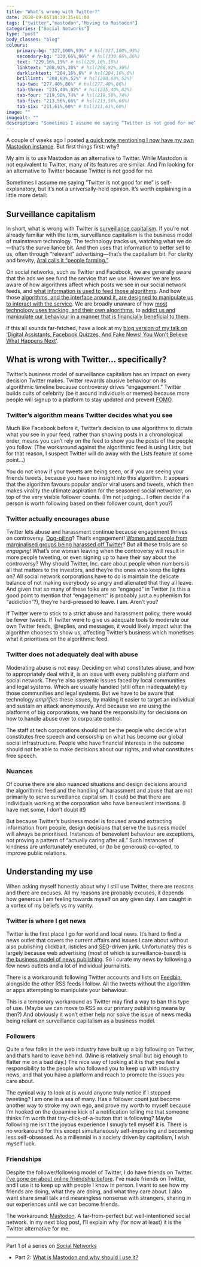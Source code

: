 ```yaml
---
title: "What’s wrong with Twitter?"
date: 2018-09-05T10:39:35+01:00
tags: ["twitter","mastodon","Moving to Mastodon"]
categories: ["Social Networks"]
type: "post"
body_classes: "blog"
colours:
    primary-bg: "327,100%,93%" # hsl(327,100%,93%)
    secondary-bg: "330,66%,86%" # hsl(330,66%,86%)
    text: "229,16%,19%" # hsl(229,16%,19%)
    linktext: "208,92%,30%" # hsl(208,92%,30%)
    darklinktext: "204,16%,6%" # hsl(204,16%,6%)
    brilliant: "208,63%,52%" # hsl(208,63%,52%)
    tab-two: "277,40%,86%" # hsl(277,40%,86%)
    tab-three: "235,40%,82%" # hsl(235,40%,82%)
    tab-four: "219,50%,74%" # hsl(219,50%,74%)
    tab-five: "213,56%,66%" # hsl(213,56%,66%)
    tab-six: "211,61%,60%" # hsl(211,61%,60%)
image: ""
imagealt: ""
description: "Sometimes I assume me saying “Twitter is not good for me” is self-explanatory, but it’s not a universally-held opinion. It’s worth explaining in a little more detail…"
---
```


A couple of weeks ago I posted [a quick note mentioning I now have my own Mastodon instance](/notes/2018/08/06/16/45/). But first things first: why?

My aim is to use Mastodon as an alternative to Twitter. While Mastodon is not equivalent to Twitter, many of its features are similar. And I’m looking for an alternative to Twitter because Twitter is not good for me.<!--more-->

Sometimes I assume me saying “Twitter is not good for me” is self-explanatory, but it’s not a universally-held opinion. It’s worth explaining in a little more detail:

## Surveillance capitalism

In short, what is wrong with Twitter is [surveillance capitalism](en.wikipedia.org/wiki/Surveillance_capitalism). If you’re not already familiar with the term, surveillance capitalism is the business model of mainstream technology. The technology tracks us, watching what we do—that’s the surveillance bit. And then uses that information to better sell to us, often through “relevant” advertising—that’s the capitalism bit. For clarity and brevity, [Aral calls it “people farming.”](2018.ar.al/notes/encouraging-individual-sovereignty-and-a-healthy-commons/)

On social networks, such as Twitter and Facebook, we are generally aware that the ads we see fund the service that we use. However we are less aware of how algorithms affect which posts we see in our social network feeds, and [what information is used to feed those algorithms](https://www.theguardian.com/commentisfree/2018/mar/05/algorithms-rate-credit-scores-finances-data). And how those [algorithms, and the interface around it, are designed to manipulate us to interact with the service](https://gizmodo.com/former-facebook-exec-you-don-t-realize-it-but-you-are-1821181133). We are broadly unaware of how [most technology uses tracking, and their own algorithms](https://theintercept.com/2018/01/07/black-mirror-season-4-netflix-metalhead/), to [addict us and manipulate our behaviour in a manner that is financially beneficial to them](http://crackedlabs.org/en/data-against-people). 

If this all sounds far-fetched, have a look at my [blog version of my talk on ‘Digital Assistants, Facebook Quizzes, And Fake News! You Won’t Believe What Happens Next’](/you-wont-believe-what-happens-next/).

## What is wrong with Twitter… specifically?

Twitter’s business model of surveillance capitalism has an impact on every decision Twitter makes. Twitter rewards abusive behaviour on its algorithmic timeline because controversy drives “engagement.” Twitter builds cults of celebrity (be it around individuals or memes) because more people will signup to a platform to stay updated and prevent <abbr title="fear of missing out">FOMO</abbr>.

### Twitter’s algorithm means Twitter decides what you see 

Much like Facebook before it, Twitter’s decision to use algorithms to dictate what you see in your feed, rather than showing posts in a chronological order, means you can’t rely on the feed to show you the posts of the people you follow. (The workaround against the algorithmic feed is using Lists, but for that reason, I suspect Twitter will do away with the Lists feature at some point…) 

You do not know if your tweets are being seen, or if you are seeing your friends tweets, because you have no insight into this algorithm. It appears that the algorithm favours popular and/or viral users and tweets, which then makes virality the ultimate aspiration for the seasoned social networker, on top of the very visible follower counts. (I’m not judging… I often decide if a person is worth following based on their follower count, don’t you?)

### Twitter actually encourages abuse 

Twitter lets abuse and harassment continue because engagement thrives on controversy. [Dog-piling](https://www.urbandictionary.com/define.php?term=dogpile)? That’s engagement! [Women and people from marginalised groups being harassed off Twitter](https://www.theguardian.com/commentisfree/2017/jan/03/ive-left-twitter-unusable-anyone-but-trolls-robots-dictators-lindy-west)? But all those trolls are so *engaging*! What’s one woman leaving when the controversy will result in more people tweeting, or even signing up to have their say about the controversy? Why should Twitter, Inc. care about people when numbers is all that matters to the investors, and they’re the ones who keep the lights on? All social network corporations have to do is maintain the delicate balance of not making everybody so angry and alienated that they all leave. And given that so many of these folks are so “engaged” in Twitter (is this a good point to mention that “engagement” is probably just a euphemism for “addiction”?), they’re hard-pressed to leave. I am. Aren’t you?

If Twitter were to stick to a strict abuse and harassment policy, there would be fewer tweets. If Twitter were to give us adequate tools to moderate our own Twitter feeds, @replies, and messages, it would likely impact what the algorithm chooses to show us, affecting Twitter’s business which monetises what it prioritises on the algorithmic feed.

### Twitter does not adequately deal with abuse

Moderating abuse is not easy. Deciding on what constitutes abuse, and how to appropriately deal with it, is an issue with every publishing platform and social network. They’re also systemic issues faced by local communities and legal systems. Which are usually handled (still often inadequately) by those communities and legal systems. But we have to be aware that technology *amplifies* these issues, by making it easier to target an individual and sustain an attack anonymously. And because we are using the platforms of big corporations, we hand the responsibility for decisions on how to handle abuse over to corporate control.

The staff at tech corporations should not be the people who decide what constitutes free speech and censorship on what has become our global social infrastructure. People who have financial interests in the outcome should not be able to make decisions about our rights, and what constitutes free speech.

### Nuances

Of course there are also nuanced situations and design decisions around the algorithmic feed and the handling of harassment and abuse that are not primarily to serve surveillance capitalism. It could be that there are individuals working at the corporation who have benevolent intentions. (I have met some, I don’t doubt it!) 

But because Twitter’s business model is focused around extracting information from people, design decisions that serve the business model will always be prioritised. Instances of benevolent behaviour are exceptions, not proving a pattern of “actually caring after all.” Such instances of kindness are unfortunately executed, or (to be generous) co-opted, to improve public relations.

## Understanding my use

When asking myself honestly about why I still use Twitter, there are reasons and there are excuses. All my reasons are probably excuses, it depends how generous I am feeling towards myself on any given day. I am caught in a vortex of my beliefs vs my vanity.

### Twitter is where I get news

Twitter is the first place I go for world and local news. It’s hard to find a news outlet that covers the current affairs and issues I care about without also publishing clickbait, listicles and <abbr title="search engine optimisation">SEO</abbr>-driven junk. Unfortunately this is largely because web advertising (most of which is surveillance-based) is [the business model of news publishing](https://mondaynote.com/life-after-content-blocking-ebf7cd16d316). So I curate my news by following a few news outlets and a lot of individual journalists.

There is a workaround: following Twitter accounts and lists on [Feedbin](https://feedbin.com), alongside the other RSS feeds I follow. All the tweets without the algorithm or apps attempting to manipulate your behaviour.

This is a temporary workaround as Twitter may find a way to ban this type of use. (Maybe we can move to RSS as our primary publishing means by then?) And obviously it won’t either help nor solve the issue of news media being reliant on surveillance capitalism as a business model.

### Followers

Quite a few folks in the web industry have built up a big following on Twitter, and that’s hard to leave behind. (Mine is relatively small but big enough to flatter me on a bad day.) The nice way of looking at it is that you feel a responsibility to the people who followed you to keep up with industry news, and that you have a platform and reach to promote the issues you care about.

The cynical way to look at is would anyone truly notice if I stopped tweeting? I am one in a sea of many. Has a follower count just become another way to stroke my own ego, and prove my worth to myself because I’m hooked on the dopamine kick of a notification telling me that someone thinks I’m worth that tiny-click-of-a-button that is following? Maybe following me isn’t the joyous experience I smugly tell myself it is. There is no workaround for this except simultaneously self-improving and becoming less self-obsessed. As a millennial in a society driven by capitalism, I wish myself luck.

### Friendships

Despite the follower/following model of Twitter, I do have friends on Twitter. [I’ve gone on about online friendship before](/insecure). I’ve made friends on Twitter, and I use it to keep up with people I know in person. I want to see how my friends are doing, what they are doing, and what they care about. I also want share small talk and meaningless nonsense with strangers, sharing in our experiences until we can become friends.

The workaround: [Mastodon](https://joinmastodon.org). A far-from-perfect but  well-intentioned social network. In my next blog post, I’ll explain why (for now at least) it is the Twitter alternative for me.

<hr/>

Part 1 of a series on [Social Networks](/categories/social-networks)

- Part 2: [What is Mastodon and why should I use it?](/what-is-mastodon-and-why-should-i-use-it)